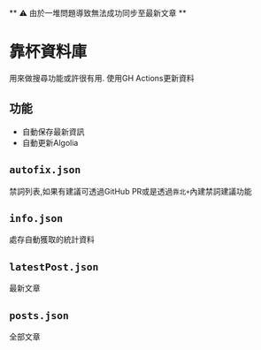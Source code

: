 ** ⚠️ 由於一堆問題導致無法成功同步至最新文章 **
# 靠杯資料庫
用來做搜尋功能或許很有用.
使用GH Actions更新資料

## 功能
- 自動保存最新資訊
- 自動更新Algolia

## `autofix.json`
禁詞列表,如果有建議可透過GitHub PR或是透過`靠北+`內建禁詞建議功能
## `info.json`
處存自動獲取的統計資料
## `latestPost.json`
最新文章
## `posts.json`
全部文章
